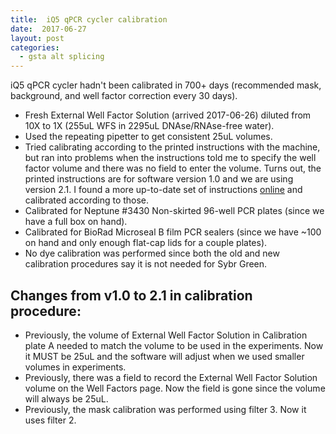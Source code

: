 ```yaml
---
title:  iQ5 qPCR cycler calibration
date:  2017-06-27
layout: post
categories:
  - gsta alt splicing
---
```

iQ5 qPCR cycler hadn't been calibrated in 700+ days (recommended mask, background, and well factor correction every 30 days).

  * Fresh External Well Factor Solution (arrived 2017-06-26) diluted from 10X to 1X (255uL WFS in 2295uL DNAse/RNAse-free water).
  * Used the repeating pipetter to get consistent 25uL volumes.
  * Tried calibrating according to the printed instructions with the machine, but ran into problems when the instructions told me to specify the well factor volume and there was no field to enter the volume. Turns out, the printed instructions are for software version 1.0 and we are using version 2.1. I found a more up-to-date set of instructions [online][1] and calibrated according to those.
  * Calibrated for Neptune \#3430 Non-skirted 96-well PCR plates (since we have a full box on hand).
  * Calibrated for BioRad Microseal B film PCR sealers (since we have ~100 on hand and only enough flat-cap lids for a couple plates).
  * No dye calibration was performed since both the old and new calibration procedures say it is not needed for Sybr Green.

## Changes from v1.0 to 2.1 in calibration procedure:
  * Previously, the volume of External Well Factor Solution in Calibration plate A needed to match the volume to be used in the experiments. Now it MUST be 25uL and the software will adjust when we used smaller volumes in experiments.
  * Previously, there was a field to record the External Well Factor Solution volume on the Well Factors page. Now the field is gone since the volume will always be 25uL.
  * Previously, the mask calibration was performed using filter 3. Now it uses filter 2.

[1]: https://drive.google.com/open?id=0B0DnkQIRAeIIUzQ0d2NHQ2xLOVE
